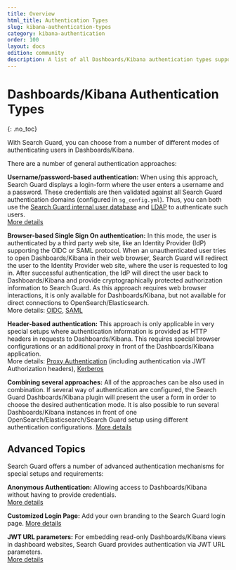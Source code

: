 ```yaml
---
title: Overview
html_title: Authentication Types
slug: kibana-authentication-types
category: kibana-authentication
order: 100
layout: docs
edition: community
description: A list of all Dashboards/Kibana authentication types supported by Search Guard. Protect Dashboards/Kibana from any unauthorized access.
---
```

<!---
Copyright 2020 floragunn GmbH
-->

# Dashboards/Kibana Authentication Types
{: .no_toc}

With Search Guard, you can choose from a number of different modes of authenticating users in Dashboards/Kibana. 

There are a number of general authentication approaches:

**Username/password-based authentication:** When using this approach, Search Guard displays a login-form where the user enters a username and a password. These credentials are then validated against all Search Guard authentication domains (configured in `sg_config.yml`). Thus, you can both use the [Search Guard internal user database](../_docs_roles_permissions/configuration_internalusers.md) and [LDAP](../_docs_auth_auth/auth_auth_ldap.md) to authenticate such users.  
[More details](kibana_authentication_basicauth.md)

**Browser-based Single Sign On authentication:** In this mode, the user is authenticated by a third party web site, like an Identity Provider (IdP) supporting the OIDC or SAML protocol. When an unauthenticated user tries to open Dashboards/Kibana in their web browser, Search Guard will redirect the user to the Identity Provider web site, where the user is requested to log in. After successful authentication, the IdP will direct the user back to Dashboards/Kibana and provide cryptographically protected authorization information to Search Guard. As this approach requires web browser interactions, it is  only available for Dashboards/Kibana, but not available for direct connections to OpenSearch/Elasticsearch.  
More details: [OIDC](kibana_authentication_openid.md), [SAML](kibana_authentication_saml.md)

**Header-based authentication:** This approach is only applicable in very special setups where authentication information is provided as HTTP headers in requests to Dashboards/Kibana. This requires special browser configurations or an additional proxy in front of the Dashboards/Kibana application.  
More details: [Proxy Authentication](kibana_authentication_proxy.md) (including authentication via JWT Authorization headers), [Kerberos](kibana_authentication_kerberos.md)

**Combining several approaches:** All of the approaches can be also used in combination. If several way of authentication are configured, the Search Guard Dashboards/Kibana plugin will present the user a form in order to choose the desired authentication mode. It is also possible to run several Dashboards/Kibana instances in front of one OpenSearch/Elasticsearch/Search Guard setup using different authentication configurations. [More details](kibana_authentication_multi_auth.md)

## Advanced Topics

Search Guard offers a number of advanced authentication mechanisms for special setups and requirements:

**Anonymous Authentication:** Allowing access to Dashboards/Kibana without having to provide credentials.  
[More details](kibana_authentication_anonymous.md)

**Customized Login Page:** Add your own branding to the Search Guard login page.
[More details](kibana_customize_login.md)

**JWT URL parameters:** For embedding read-only Dashboards/Kibana views in dashboard websites, Search Guard provides authentication via JWT URL parameters.   
[More details](kibana_authentication_jwt.md)



